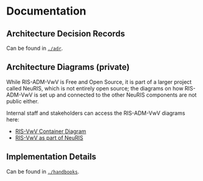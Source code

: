 # Documentation

## Architecture Decision Records

Can be found in [`./adr`](./adr/).

## Architecture Diagrams (private)

While RIS-ADM-VwV is Free and Open Source, it is part of a larger project called NeuRIS, which is not entirely open source; the diagrams on how RIS-ADM-VwV is set up and connected to the other NeuRIS components are not public either.

Internal staff and stakeholders can access the RIS-ADM-VwV diagrams here:

- [RIS-VwV Container Diagram](https://ris-reports.prod.ds4g.net/about/c4_diagramme/#vwvplanpng)
- [RIS-VwV as part of NeuRIS](https://ris-reports.prod.ds4g.net/about/c4_diagramme/#architectureintro06png)

## Implementation Details

Can be found in [`./handbooks`](./handbooks/).
